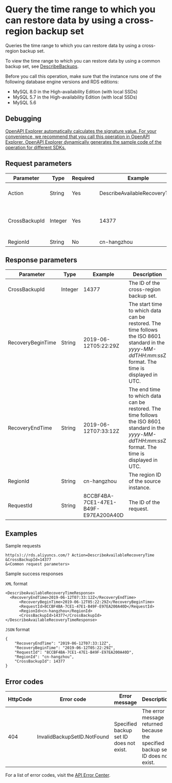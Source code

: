 # Query the time range to which you can restore data by using a cross-region backup set

Queries the time range to which you can restore data by using a cross-region backup set.

To view the time range to which you can restore data by using a common backup set, see [DescribeBackups](~~26273~~).

Before you call this operation, make sure that the instance runs one of the following database engine versions and RDS editions:

-   MySQL 8.0 in the High-availability Edition \(with local SSDs\)
-   MySQL 5.7 in the High-availability Edition \(with local SSDs\)
-   MySQL 5.6

## Debugging

[OpenAPI Explorer automatically calculates the signature value. For your convenience, we recommend that you call this operation in OpenAPI Explorer. OpenAPI Explorer dynamically generates the sample code of the operation for different SDKs.](https://api.aliyun.com/#product=Rds&api=DescribeAvailableRecoveryTime&type=RPC&version=2014-08-15)

## Request parameters

|Parameter|Type|Required|Example|Description|
|---------|----|--------|-------|-----------|
|Action|String|Yes|DescribeAvailableRecoveryTime|The operation that you want to perform. Set the value to **DescribeAvailableRecoveryTime**. |
|CrossBackupId|Integer|Yes|14377|The ID of the cross-region backup set. You can call the [DescribeCrossRegionBackups](~~121733~~) operation to query backup set IDs. |
|RegionId|String|No|cn-hangzhou|The ID of the region. |

## Response parameters

|Parameter|Type|Example|Description|
|---------|----|-------|-----------|
|CrossBackupId|Integer|14377|The ID of the cross-region backup set. |
|RecoveryBeginTime|String|2019-06-12T05:22:29Z|The start time to which data can be restored. The time follows the ISO 8601 standard in the *yyyy-MM-dd*T*HH:mm:ss*Z format. The time is displayed in UTC. |
|RecoveryEndTime|String|2019-06-12T07:33:12Z|The end time to which data can be restored. The time follows the ISO 8601 standard in the *yyyy-MM-dd*T*HH:mm:ss*Z format. The time is displayed in UTC. |
|RegionId|String|cn-hangzhou|The region ID of the source instance. |
|RequestId|String|8CCBF4BA-7CE1-47E1-B49F-E97EA200A40D|The ID of the request. |

## Examples

Sample requests

```
http(s)://rds.aliyuncs.com/? Action=DescribeAvailableRecoveryTime
&CrossBackupId=14377
&<Common request parameters>
```

Sample success responses

`XML` format

```
<DescribeAvailableRecoveryTimeResponse>
  <RecoveryEndTime>2019-06-12T07:33:12Z</RecoveryEndTime>
	  <RecoveryBeginTime>2019-06-12T05:22:29Z</RecoveryBeginTime>
	  <RequestId>8CCBF4BA-7CE1-47E1-B49F-E97EA200A40D</RequestId>
	  <RegionId>cn-hangzhou</RegionId>
	  <CrossBackupId>14377</CrossBackupId>
</DescribeAvailableRecoveryTimeResponse>
```

`JSON` format

```
{
	"RecoveryEndTime": "2019-06-12T07:33:12Z",
	"RecoveryBeginTime": "2019-06-12T05:22:29Z",
	"RequestId": "8CCBF4BA-7CE1-47E1-B49F-E97EA200A40D",
	"RegionId": "cn-hangzhou",
	"CrossBackupId": 14377
}
```

## Error codes

|HttpCode|Error code|Error message|Description|
|--------|----------|-------------|-----------|
|404|InvalidBackupSetID.NotFound|Specified backup set ID does not exist.|The error message returned because the specified backup set ID does not exist.|

For a list of error codes, visit the [API Error Center](https://error-center.alibabacloud.com/status/product/Rds).

